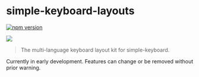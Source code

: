 # simple-keyboard-layouts

[![npm version](https://badge.fury.io/js/simple-keyboard-layouts.svg)](https://www.npmjs.com/package/simple-keyboard-layouts)

<a href="https://franciscohodge.com/projects/simple-keyboard/"><img src="https://franciscohodge.com/project-pages/simple-keyboard/images/simple-keyboard-layouts-banner2.png" align="center"></a>
> The multi-language keyboard layout kit for simple-keyboard.

Currently in early development. Features can change or be removed without prior warning.